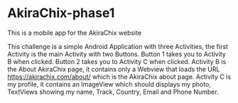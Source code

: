 # AkiraChix-phase1
This is a mobile app for the AkiraChix website

This challenge is a simple Android Application with three Activities, the first Activity is the main Activity with two Buttons.
Button 1 takes you to Activity B when clicked.
Button 2 takes you to Activity C when clicked.
Activity B is the About AkiraChix page, it contains only a Webview that loads the URL https://akirachix.com/about/ which is the AkiraChix about page.
Activity C is my profile, it contains an ImageView which should displays my photo,
TextViews showing my name, Track, Country, Email and Phone Number.
